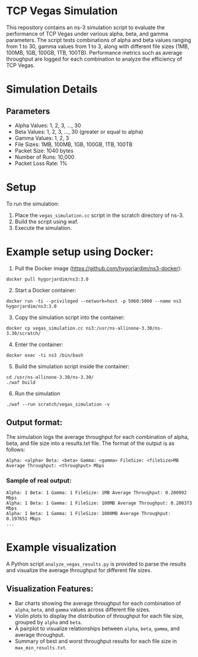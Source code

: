 # TCP Vegas Simulation

This repository contains an ns-3 simulation script to evaluate the performance of TCP Vegas under various alpha, beta, and gamma parameters. The script tests combinations of alpha and beta values ranging from 1 to 30, gamma values from 1 to 3, along with different file sizes (1MB, 100MB, 1GB, 100GB, 1TB, 100TB). Performance metrics such as average throughput are logged for each combination to analyze the efficiency of TCP Vegas.

# Simulation Details

## Parameters
- Alpha Values: 1, 2, 3, ..., 30
- Beta Values: 1, 2, 3, ..., 30 (greater or equal to alpha)
- Gamma Values: 1, 2, 3
- File Sizes: 1MB, 100MB, 1GB, 100GB, 1TB, 100TB
- Packet Size: 1040 bytes
- Number of Runs: 10,000
- Packet Loss Rate: 1%

# Setup

To run the simulation:

1. Place the `vegas_simulation.cc` script in the scratch directory of ns-3.
2. Build the script using waf.
3. Execute the simulation.

# Example setup using Docker:

1. Pull the Docker image (https://github.com/hygorjardim/ns3-docker):
```
docker pull hygorjardim/ns3:3.0
```

2. Start a Docker container:
```
docker run -ti --privileged --network=host -p 5060:5060 --name ns3 hygorjardim/ns3:3.0
```

3. Copy the simulation script into the container:
```
docker cp vegas_simulation.cc ns3:/usr/ns-allinone-3.30/ns-3.30/scratch/
```

4. Enter the container:
```
docker exec -ti ns3 /bin/bash
```

5. Build the simulation script inside the container:
```
cd /usr/ns-allinone-3.30/ns-3.30/
./waf build
```

6. Run the simulation
```
./waf --run scratch/vegas_simulation -v
```

## Output format:

The simulation logs the average throughput for each combination of alpha, beta, and file size into a results.txt file. The format of the output is as follows:
```
Alpha: <alpha> Beta: <beta> Gamma: <gamma> FileSize: <fileSize>MB Average Throughput: <throughput> Mbps
```
### Sample of real output:
```
Alpha: 1 Beta: 1 Gamma: 1 FileSize: 1MB Average Throughput: 0.200992 Mbps
Alpha: 1 Beta: 1 Gamma: 1 FileSize: 100MB Average Throughput: 0.200373 Mbps
Alpha: 1 Beta: 1 Gamma: 1 FileSize: 1000MB Average Throughput: 0.197651 Mbps
...
```

# Example visualization

A Python script `analyze_vegas_results.py` is provided to parse the results and visualize the average throughput for different file sizes.

## Visualization Features:
- Bar charts showing the average throughput for each combination of `alpha`, `beta`, and `gamma` values across different file sizes.
- Violin plots to display the distribution of throughput for each file size, grouped by `alpha` and `beta`.
- A pairplot to visualize relationships between `alpha`, `beta`, `gamma`, and average throughput.
- Summary of best and worst throughput results for each file size in `max_min_results.txt`.
